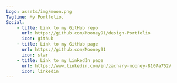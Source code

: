 ```yaml
---
Logo: assets/img/moon.png
Tagline: My Portfolio.
Social:
    - title: Link to my GitHub repo
      url: https://github.com/Mooney91/design-Portfolio
      icon: github
    - title: Link to my GitHub page
      url: https://github.com/Mooney91
      icon: star
    - title: Link to my LinkedIn page
      url: https://www.linkedin.com/in/zachary-mooney-8107a752/
      icon: linkedin
---
```

